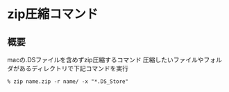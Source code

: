 # zip圧縮コマンド
## 概要
macの.DSファイルを含めずzip圧縮するコマンド
圧縮したいファイルやフォルダがあるディレクトリで下記コマンドを実行

```shell
% zip name.zip -r name/ -x "*.DS_Store"
```